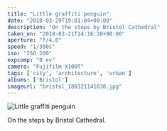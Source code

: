 ```yaml
---
title: "Little graffiti penguin"
date: "2018-03-29T19:01:04+00:00"
description: "On the steps by Bristol Cathedral"
taken_on: "2018-03-21T14:16:38+00:00"
aperture: "f/4.0"
speed: "1/300s"
iso: "ISO 200"
expcomp: "0 ev"
camera: "Fujifilm X100T"
tags: ['city', 'architecture', 'urban']
albums: ['Bristol']
imageurl: "bristol_180321141638.jpg"
---
```


![Little graffiti penguin](https://wingsopenwide-images.s3.amazonaws.com/xs/bristol_180321141638.jpg)

On the steps by Bristol Cathedral.